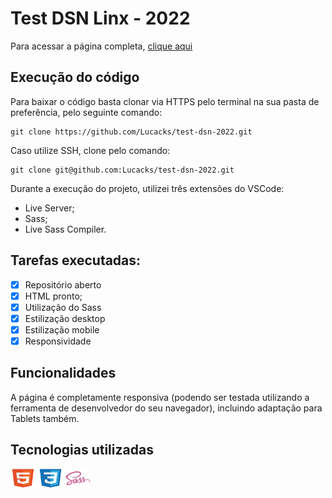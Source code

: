 # Test DSN Linx - 2022

Para acessar a página completa, [clique aqui](https://lucacks.github.io/test-dsn-2022/)

## Execução do código

Para baixar o código basta clonar via HTTPS pelo terminal na sua pasta de preferência, pelo seguinte comando:

    git clone https://github.com/Lucacks/test-dsn-2022.git

Caso utilize SSH, clone pelo comando: 

    git clone git@github.com:Lucacks/test-dsn-2022.git

Durante a execução do projeto, utilizei três extensões do VSCode:

- Live Server;
- Sass;
- Live Sass Compiler.

## Tarefas executadas:
- [x] Repositório aberto
- [x] HTML pronto;
- [x] Utilização do Sass
- [x] Estilização desktop
- [x] Estilização mobile
- [x] Responsividade
## Funcionalidades

A página é completamente responsiva (podendo ser testada utilizando a ferramenta de desenvolvedor do seu navegador), incluindo adaptação para Tablets também. 
## Tecnologias utilizadas

<img align="center" alt="HTML" height="30" width="40" src="https://raw.githubusercontent.com/devicons/devicon/9f4f5cdb393299a81125eb5127929ea7bfe42889/icons/html5/html5-original.svg" style="max-width:100%">
<img align="center" alt="HTML" height="30" width="40" src="https://raw.githubusercontent.com/devicons/devicon/9f4f5cdb393299a81125eb5127929ea7bfe42889/icons/css3/css3-original.svg" style="max-width:100%">

<img align="center" alt="HTML" height="30" width="40" src="https://raw.githubusercontent.com/devicons/devicon/9f4f5cdb393299a81125eb5127929ea7bfe42889/icons/sass/sass-original.svg" style="max-width:100%">

